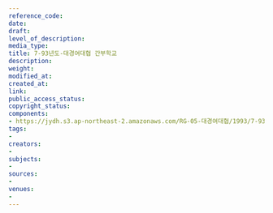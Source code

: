 ```yaml
---
reference_code: 
date: 
draft: 
level_of_description: 
media_type: 
title: 7-93년도-대경여대협 간부학교
description: 
weight: 
modified_at: 
created_at: 
link: 
public_access_status: 
copyright_status: 
components:
- https://jydh.s3.ap-northeast-2.amazonaws.com/RG-05-대경여대협/1993/7-93년도-대경여대협+간부학교.pdf
tags:
- 
creators:
- 
subjects:
- 
sources:
- 
venues:
- 
---
```

